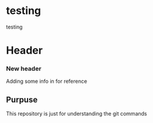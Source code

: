 # testing
testing
# Header
### New header
Adding some info in for reference
## Purpuse
This repository is just for understanding the git commands
